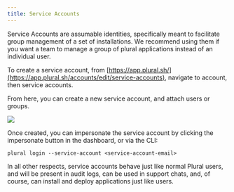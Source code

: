 ```yaml
---
title: Service Accounts
---
```


Service Accounts are assumable identities, specifically meant to facilitate group management of a set of installations.  We recommend using them if you want a team to manage a group of plural applications instead of an individual user.

To create a service account, from [https://app.plural.sh/](https://app.plural.sh/accounts/edit/service-accounts), navigate to account, then service accounts.

From here, you can create a new service account, and attach users or groups.&#x20;

![](</assets/advanced-topics/service-accounts.gif>)


Once created, you can impersonate the service account by clicking the impersonate button in the dashboard, or via the CLI:

```
plural login --service-account <service-account-email>
```

In all other respects, service accounts behave just like normal Plural users, and will be present in audit logs, can be used in support chats, and, of course, can install and deploy applications just like users.
